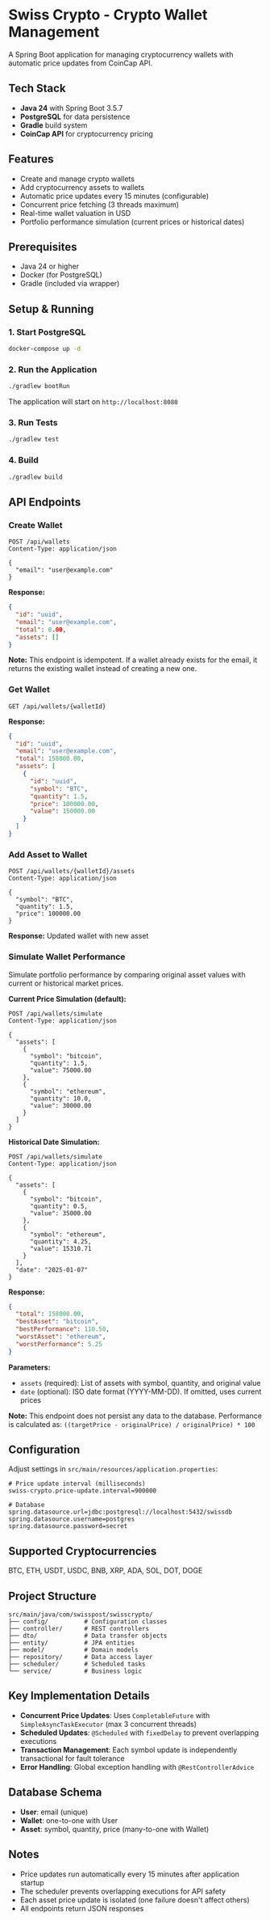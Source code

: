 # Swiss Crypto - Crypto Wallet Management

A Spring Boot application for managing cryptocurrency wallets with automatic price updates from CoinCap API.

## Tech Stack

- **Java 24** with Spring Boot 3.5.7
- **PostgreSQL** for data persistence
- **Gradle** build system
- **CoinCap API** for cryptocurrency pricing

## Features

- Create and manage crypto wallets
- Add cryptocurrency assets to wallets
- Automatic price updates every 15 minutes (configurable)
- Concurrent price fetching (3 threads maximum)
- Real-time wallet valuation in USD
- Portfolio performance simulation (current prices or historical dates)

## Prerequisites

- Java 24 or higher
- Docker (for PostgreSQL)
- Gradle (included via wrapper)

## Setup & Running

### 1. Start PostgreSQL

```bash
docker-compose up -d
```

### 2. Run the Application

```bash
./gradlew bootRun
```

The application will start on `http://localhost:8080`

### 3. Run Tests

```bash
./gradlew test
```

### 4. Build

```bash
./gradlew build
```

## API Endpoints

### Create Wallet

```http
POST /api/wallets
Content-Type: application/json

{
  "email": "user@example.com"
}
```

**Response:**
```json
{
  "id": "uuid",
  "email": "user@example.com",
  "total": 0.00,
  "assets": []
}
```

**Note:** This endpoint is idempotent. If a wallet already exists for the email, it returns the existing wallet instead of creating a new one.

### Get Wallet

```http
GET /api/wallets/{walletId}
```

**Response:**
```json
{
  "id": "uuid",
  "email": "user@example.com",
  "total": 158000.00,
  "assets": [
    {
      "id": "uuid",
      "symbol": "BTC",
      "quantity": 1.5,
      "price": 100000.00,
      "value": 150000.00
    }
  ]
}
```

### Add Asset to Wallet

```http
POST /api/wallets/{walletId}/assets
Content-Type: application/json

{
  "symbol": "BTC",
  "quantity": 1.5,
  "price": 100000.00
}
```

**Response:** Updated wallet with new asset

### Simulate Wallet Performance

Simulate portfolio performance by comparing original asset values with current or historical market prices.

**Current Price Simulation (default):**
```http
POST /api/wallets/simulate
Content-Type: application/json

{
  "assets": [
    {
      "symbol": "bitcoin",
      "quantity": 1.5,
      "value": 75000.00
    },
    {
      "symbol": "ethereum",
      "quantity": 10.0,
      "value": 30000.00
    }
  ]
}
```

**Historical Date Simulation:**
```http
POST /api/wallets/simulate
Content-Type: application/json

{
  "assets": [
    {
      "symbol": "bitcoin",
      "quantity": 0.5,
      "value": 35000.00
    },
    {
      "symbol": "ethereum",
      "quantity": 4.25,
      "value": 15310.71
    }
  ],
  "date": "2025-01-07"
}
```

**Response:**
```json
{
  "total": 158000.00,
  "bestAsset": "bitcoin",
  "bestPerformance": 110.50,
  "worstAsset": "ethereum",
  "worstPerformance": 5.25
}
```

**Parameters:**
- `assets` (required): List of assets with symbol, quantity, and original value
- `date` (optional): ISO date format (YYYY-MM-DD). If omitted, uses current prices

**Note:** This endpoint does not persist any data to the database. Performance is calculated as: `((targetPrice - originalPrice) / originalPrice) * 100`

## Configuration

Adjust settings in `src/main/resources/application.properties`:

```properties
# Price update interval (milliseconds)
swiss-crypto.price-update.interval=900000

# Database
spring.datasource.url=jdbc:postgresql://localhost:5432/swissdb
spring.datasource.username=postgres
spring.datasource.password=secret
```

## Supported Cryptocurrencies

BTC, ETH, USDT, USDC, BNB, XRP, ADA, SOL, DOT, DOGE

## Project Structure

```
src/main/java/com/swisspost/swisscrypto/
├── config/          # Configuration classes
├── controller/      # REST controllers
├── dto/             # Data transfer objects
├── entity/          # JPA entities
├── model/           # Domain models
├── repository/      # Data access layer
├── scheduler/       # Scheduled tasks
└── service/         # Business logic
```

## Key Implementation Details

- **Concurrent Price Updates**: Uses `CompletableFuture` with `SimpleAsyncTaskExecutor` (max 3 concurrent threads)
- **Scheduled Updates**: `@Scheduled` with `fixedDelay` to prevent overlapping executions
- **Transaction Management**: Each symbol update is independently transactional for fault tolerance
- **Error Handling**: Global exception handling with `@RestControllerAdvice`

## Database Schema

- **User**: email (unique)
- **Wallet**: one-to-one with User
- **Asset**: symbol, quantity, price (many-to-one with Wallet)

## Notes

- Price updates run automatically every 15 minutes after application startup
- The scheduler prevents overlapping executions for API safety
- Each asset price update is isolated (one failure doesn't affect others)
- All endpoints return JSON responses

